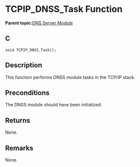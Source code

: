 # TCPIP\_DNSS\_Task Function

**Parent topic:**[DNS Server Module](GUID-987D1913-E20A-467D-9E57-DEC60B2EBE5D.md)

## C

```
void TCPIP_DNSS_Task();
```

## Description

This function performs DNSS module tasks in the TCP/IP stack.

## Preconditions

The DNSS module should have been initialized.

## Returns

None.

## Remarks

None.

